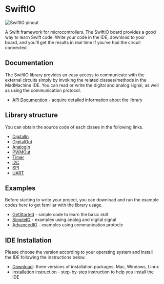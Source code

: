 # SwiftIO

![SwiftIO pinout](https://github.com/madmachineio/SwiftIO/raw/master/images/swiftio_pinout.png)

A Swift framework for microcontrollers. The SwiftIO board provides a good way to learn Swift code. Write your code in the IDE, download to your board, and you'll get the results in real time if you've had the circuit connected.


## Documentation

The SwiftIO library provides an easy access to communicate with the external circuits simply by invoking the related classes/methods in the MadMachine IDE. You can read or write the digital and analog signal, as well as using the communication protocol.

* [API Documention](https://madmachineio.github.io/SwiftIO/) - acquire detailed information about the library 


## Library structure

You can obtain the source code of each clasee in the following links.
* [DigitalIn](https://github.com/madmachineio/SwiftIO/blob/master/Sources/SwiftIO/DigitalIn.swift)
* [DigitalOut](https://github.com/madmachineio/SwiftIO/blob/master/Sources/SwiftIO/DigitalOut.swift)
* [AnalogIn](https://github.com/madmachineio/SwiftIO/blob/master/Sources/SwiftIO/AnalogIn.swift)
* [PWMOut](https://github.com/madmachineio/SwiftIO/blob/master/Sources/SwiftIO/PWMOut.swift)
* [Timer](https://github.com/madmachineio/SwiftIO/blob/master/Sources/SwiftIO/Timer.swift)
* [I2C](https://github.com/madmachineio/SwiftIO/blob/master/Sources/SwiftIO/I2C.swift)
* [SPI](https://github.com/madmachineio/SwiftIO/blob/master/Sources/SwiftIO/SPI.swift)
* [UART](https://github.com/madmachineio/SwiftIO/blob/master/Sources/SwiftIO/UART.swift)


## Examples

Before starting to write your project, you can download and run the example codes here to get familiar with the library usage.

* [GetStarted](https://github.com/madmachineio/Examples/tree/master/GetStarted) - simple code to learn the basic skill
* [SimpleIO](https://github.com/madmachineio/Examples/tree/master/SimpleIO) - examples using analog and digital signal
* [AdvancedIO](https://github.com/madmachineio/Examples/tree/master/AdvancedIO/SHT3x) - examples using communication protocle


## IDE Installation

Please choose the version according to your operating system and install the IDE following the instructions below.

* [Download](https://www.madmachine.io/downloads)- three versions of installation packages: Mac, Windows, Linux 
* [Installation instruction](https://www.madmachine.io/blog/categories/swiftio) - step-by-step instruction to help you install the IDE
